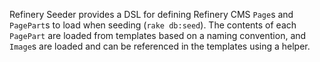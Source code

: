 Refinery Seeder provides a DSL for defining Refinery CMS `Page`s and
`PagePart`s to load when seeding (`rake db:seed`). The contents of each
`PagePart` are loaded from templates based on a naming convention, and
`Image`s are loaded and can be referenced in the templates using a helper.

